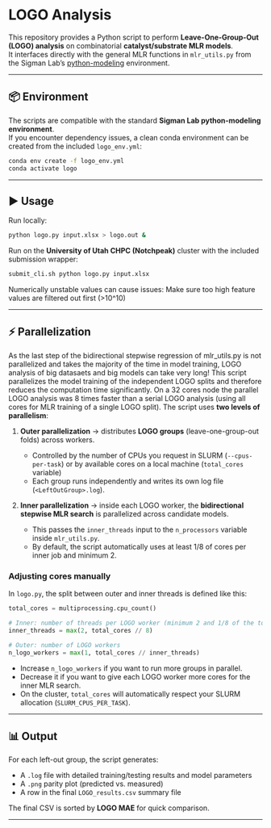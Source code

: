 # LOGO Analysis

This repository provides a Python script to perform **Leave-One-Group-Out (LOGO) analysis** on combinatorial **catalyst/substrate MLR models**.  
It interfaces directly with the general MLR functions in `mlr_utils.py` from the Sigman Lab’s [python-modeling](https://github.com/SigmanGroup/python-modeling) environment.

---

## 📦 Environment

The scripts are compatible with the standard **Sigman Lab python-modeling environment**.  
If you encounter dependency issues, a clean conda environment can be created from the included `logo_env.yml`:

```bash
conda env create -f logo_env.yml
conda activate logo
```

---

## ▶️ Usage

Run locally:

```bash
python logo.py input.xlsx > logo.out &
```

Run on the **University of Utah CHPC (Notchpeak)** cluster with the included submission wrapper:

```bash
submit_cli.sh python logo.py input.xlsx
```

Numerically unstable values can cause issues: Make sure too high feature values are filtered out first (>10^10)

---

## ⚡ Parallelization

As the last step of the bidirectional stepwise regression of mlr_utils.py is not parallelized and takes the majority of the time in model training, LOGO analysis of big datasaets and big models can take very long! This script parallelizes the model training of the independent LOGO splits and therefore reduces the computation time significantly. On a 32 cores node the parallel LOGO analysis was 8 times faster than a serial LOGO analysis (using all cores for MLR training of a single LOGO split). The script uses **two levels of parallelism**:

1. **Outer parallelization** → distributes **LOGO groups** (leave-one-group-out folds) across workers.  
   - Controlled by the number of CPUs you request in SLURM (`--cpus-per-task`) or by available cores on a local machine (`total_cores` variable)
   - Each group runs independently and writes its own log file (`<LeftOutGroup>.log`).

2. **Inner parallelization** → inside each LOGO worker, the **bidirectional stepwise MLR search** is parallelized across candidate models.  
   - This passes the `inner_threads` input to the `n_processors` variable inside `mlr_utils.py`.
   - By default, the script automatically uses at least 1/8 of cores per inner job and minimum 2. 

### Adjusting cores manually

In `logo.py`, the split between outer and inner threads is defined like this:

```python
total_cores = multiprocessing.cpu_count()

# Inner: number of threads per LOGO worker (minimum 2 and 1/8 of the total cores)
inner_threads = max(2, total_cores // 8)

# Outer: number of LOGO workers
n_logo_workers = max(1, total_cores // inner_threads)
```

- Increase `n_logo_workers` if you want to run more groups in parallel.
- Decrease it if you want to give each LOGO worker more cores for the inner MLR search.
- On the cluster, `total_cores` will automatically respect your SLURM allocation (`SLURM_CPUS_PER_TASK`).

---

## 📊 Output

For each left-out group, the script generates:

- A `.log` file with detailed training/testing results and model parameters
- A `.png` parity plot (predicted vs. measured)
- A row in the final `LOGO_results.csv` summary file

The final CSV is sorted by **LOGO MAE** for quick comparison.

---

